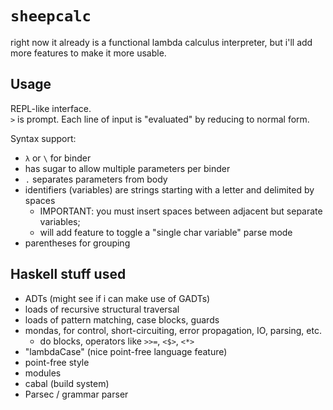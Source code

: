 # `sheepcalc`

right now it already is a functional lambda calculus interpreter,
but i'll add more features to make it more usable.

## Usage

REPL-like interface.  
`>` is prompt.
Each line of input is "evaluated" by reducing to normal form.

Syntax support:

- `λ` or `\` for binder
- has sugar to allow multiple parameters per binder
- `.` separates parameters from body
- identifiers (variables) are strings starting with a letter and delimited by spaces
  - IMPORTANT: you must insert spaces between adjacent but separate variables;
  - will add feature to toggle a "single char variable" parse mode
- parentheses for grouping

## Haskell stuff used

- ADTs (might see if i can make use of GADTs)
- loads of recursive structural traversal
- loads of pattern matching, case blocks, guards
- mondas, for control, short-circuiting, error propagation, IO, parsing, etc.
  - do blocks, operators like `>>=`, `<$>`, `<*>`
- "lambdaCase" (nice point-free language feature)
- point-free style
- modules
- cabal (build system)
- Parsec / grammar parser
